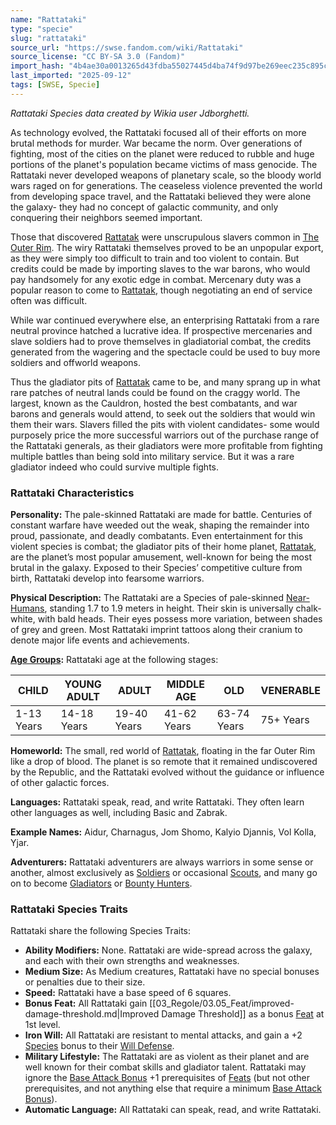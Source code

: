 ```yaml
---
name: "Rattataki"
type: "specie"
slug: "rattataki"
source_url: "https://swse.fandom.com/wiki/Rattataki"
source_license: "CC BY-SA 3.0 (Fandom)"
import_hash: "4b4ae30a0013265d43fdba55027445d4ba74f9d97be269eec235c895cbd89f2e"
last_imported: "2025-09-12"
tags: [SWSE, Specie]
---
```

*Rattataki Species data created by Wikia user Jdborghetti.*

As technology evolved, the Rattataki focused all of their efforts on more brutal methods for murder. War became the norm. Over generations of fighting, most of the cities on the planet were reduced to rubble and huge portions of the planet's population became victims of mass genocide. The Rattataki never developed weapons of planetary scale, so the bloody world wars raged on for generations. The ceaseless violence prevented the world from developing space travel, and the Rattataki believed they were alone the galaxy- they had no concept of galactic community, and only conquering their neighbors seemed important.

Those that discovered [Rattatak](https://swse.fandom.com/wiki/Rattatak) were unscrupulous slavers common in [The Outer Rim](https://swse.fandom.com/wiki/The_Outer_Rim). The wiry Rattataki themselves proved to be an unpopular export, as they were simply too difficult to train and too violent to contain. But credits could be made by importing slaves to the war barons, who would pay handsomely for any exotic edge in combat. Mercenary duty was a popular reason to come to [Rattatak](https://swse.fandom.com/wiki/Rattatak), though negotiating an end of service often was difficult.

While war continued everywhere else, an enterprising Rattataki from a rare neutral province hatched a lucrative idea. If prospective mercenaries and slave soldiers had to prove themselves in gladiatorial combat, the credits generated from the wagering and the spectacle could be used to buy more soldiers and offworld weapons.

Thus the gladiator pits of [Rattatak](https://swse.fandom.com/wiki/Rattatak) came to be, and many sprang up in what rare patches of neutral lands could be found on the craggy world. The largest, known as the Cauldron, hosted the best combatants, and war barons and generals would attend, to seek out the soldiers that would win them their wars. Slavers filled the pits with violent candidates- some would purposely price the more successful warriors out of the purchase range of the Rattataki generals, as their gladiators were more profitable from fighting multiple battles than being sold into military service. But it was a rare gladiator indeed who could survive multiple fights.
### Rattataki Characteristics
**Personality:** The pale-skinned Rattataki are made for battle. Centuries of constant warfare have weeded out the weak, shaping the remainder into proud, passionate, and deadly combatants. Even entertainment for this violent species is combat; the gladiator pits of their home planet, [Rattatak](https://swse.fandom.com/wiki/Rattatak), are the planet’s most popular amusement, well-known for being the most brutal in the galaxy. Exposed to their Species’ competitive culture from birth, Rattataki develop into fearsome warriors.

**Physical Description:** The Rattataki are a Species of pale-skinned [Near-Humans](https://swse.fandom.com/wiki/Near-Humans), standing 1.7 to 1.9 meters in height. Their skin is universally chalk-white, with bald heads. Their eyes possess more variation, between shades of grey and green. Most Rattataki imprint tattoos along their cranium to denote major life events and achievements. 

**[Age Groups](https://swse.fandom.com/wiki/Age_Groups):** Rattataki age at the following stages:

| CHILD | YOUNG ADULT | ADULT | MIDDLE AGE | OLD | VENERABLE |
| --- | --- | --- | --- | --- | --- |
| 1-13 Years | 14-18 Years | 19-40 Years | 41-62 Years | 63-74 Years | 75+ Years |

**Homeworld:** The small, red world of [Rattatak](https://swse.fandom.com/wiki/Rattatak), floating in the far Outer Rim like a drop of blood. The planet is so remote that it remained undiscovered by the Republic, and the Rattataki evolved without the guidance or influence of other galactic forces.

**Languages:** Rattataki speak, read, and write Rattataki. They often learn other languages as well, including Basic and Zabrak.

**Example Names:** Aidur, Charnagus, Jom Shomo, Kalyio Djannis, Vol Kolla, Yjar.

**Adventurers:** Rattataki adventurers are always warriors in some sense or another, almost exclusively as [Soldiers](https://swse.fandom.com/wiki/Soldiers) or occasional [Scouts](https://swse.fandom.com/wiki/Scouts), and many go on to become [Gladiators](https://swse.fandom.com/wiki/Gladiators) or [Bounty Hunters](https://swse.fandom.com/wiki/Bounty_Hunters).
### Rattataki Species Traits
Rattataki share the following Species Traits:
- **Ability Modifiers:** None. Rattataki are wide-spread across the galaxy, and each with their own strengths and weaknesses.
- **Medium Size:** As Medium creatures, Rattataki have no special bonuses or penalties due to their size.
- **Speed:** Rattataki have a base speed of 6 squares.
- **Bonus Feat:** All Rattataki gain [[03_Regole/03.05_Feat/improved-damage-threshold.md|Improved Damage Threshold]] as a bonus [Feat](https://swse.fandom.com/wiki/Feat) at 1st level.
- **Iron Will:** All Rattataki are resistant to mental attacks, and gain a +2 [Species](https://swse.fandom.com/wiki/Species) bonus to their [Will Defense](https://swse.fandom.com/wiki/Will_Defense).
- **Military Lifestyle:** The Rattataki are as violent as their planet and are well known for their combat skills and gladiator talent. Rattataki may ignore the [Base Attack Bonus](https://swse.fandom.com/wiki/Base_Attack_Bonus) +1 prerequisites of [Feats](https://swse.fandom.com/wiki/Feats) (but not other prerequisites, and not anything else that require a minimum [Base Attack Bonus](https://swse.fandom.com/wiki/Base_Attack_Bonus)).
- **Automatic Language:** All Rattataki can speak, read, and write Rattataki.